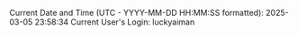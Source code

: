 Current Date and Time (UTC - YYYY-MM-DD HH:MM:SS formatted): 2025-03-05 23:58:34
Current User's Login: luckyaiman
